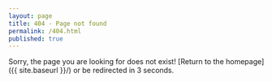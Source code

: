 ```yaml
---
layout: page
title: 404 - Page not found
permalink: /404.html
published: true
---
```


Sorry, the page you are looking for does not exist! [Return to the homepage]({{ site.baseurl }}/) or be redirected in 3 seconds.
